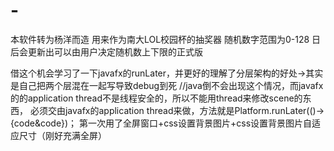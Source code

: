 # -
本软件转为杨洋而造
用来作为南大LOL校园杯的抽奖器
随机数字范围为0-128
日后会更新出可以由用户决定随机数上下限的正式版

借这个机会学习了一下javafx的runLater，并更好的理解了分层架构的好处->其实是自己把两个层混在一起写导致debug到死
//java倒不会出现这个情况，而javafx的的application thread不是线程安全的，所以不能用thread来修改scene的东西，
必须交由javafx的application thread来做，方法就是Platform.runLater(()->{code&code})；
第一次用了全屏窗口+css设置背景图片+css设置背景图片自适应尺寸（刚好充满全屏）
